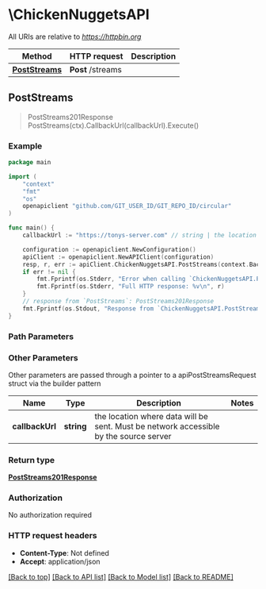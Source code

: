 # \ChickenNuggetsAPI

All URIs are relative to *https://httpbin.org*

Method | HTTP request | Description
------------- | ------------- | -------------
[**PostStreams**](ChickenNuggetsAPI.md#PostStreams) | **Post** /streams | 



## PostStreams

> PostStreams201Response PostStreams(ctx).CallbackUrl(callbackUrl).Execute()





### Example

```go
package main

import (
	"context"
	"fmt"
	"os"
	openapiclient "github.com/GIT_USER_ID/GIT_REPO_ID/circular"
)

func main() {
	callbackUrl := "https://tonys-server.com" // string | the location where data will be sent. Must be network accessible by the source server

	configuration := openapiclient.NewConfiguration()
	apiClient := openapiclient.NewAPIClient(configuration)
	resp, r, err := apiClient.ChickenNuggetsAPI.PostStreams(context.Background()).CallbackUrl(callbackUrl).Execute()
	if err != nil {
		fmt.Fprintf(os.Stderr, "Error when calling `ChickenNuggetsAPI.PostStreams``: %v\n", err)
		fmt.Fprintf(os.Stderr, "Full HTTP response: %v\n", r)
	}
	// response from `PostStreams`: PostStreams201Response
	fmt.Fprintf(os.Stdout, "Response from `ChickenNuggetsAPI.PostStreams`: %v\n", resp)
}
```

### Path Parameters



### Other Parameters

Other parameters are passed through a pointer to a apiPostStreamsRequest struct via the builder pattern


Name | Type | Description  | Notes
------------- | ------------- | ------------- | -------------
 **callbackUrl** | **string** | the location where data will be sent. Must be network accessible by the source server | 

### Return type

[**PostStreams201Response**](PostStreams201Response.md)

### Authorization

No authorization required

### HTTP request headers

- **Content-Type**: Not defined
- **Accept**: application/json

[[Back to top]](#) [[Back to API list]](../README.md#documentation-for-api-endpoints)
[[Back to Model list]](../README.md#documentation-for-models)
[[Back to README]](../README.md)

